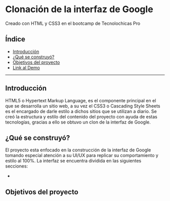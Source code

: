 # Clonación de la interfaz de Google 
Creado con HTML y CSS3 en el bootcamp de Tecnolochicas Pro 

## Índice
* [Introducción]()
* [¿Qué se construyó?]()
* [Objetivos del proyecto]()
* [Link al Demo]()

***

## Introducción
HTML5 o Hypertext Markup Language, es el componente principal en el que se desarrolla un sitio web, a su vez el CSS3 o Cascading Style Sheets es el encargado de darle estilo a  dichos sitios que se utilizan a diario. 
Se creó la estructura y estilo del contenido del proyecto con ayuda de estas tecnologías, gracias a ello se obtuvo un clon de la interfaz de Google.


## ¿Qué se construyó?
El proyecto esta enfocado en la construcción de la interfaz de Google tomando especial atención a su UI/UX para replicar su comportamiento y estilo al 100%. La interfaz se encuentra dividida en las siguientes secciones:

+ 

## Objetivos del proyecto
